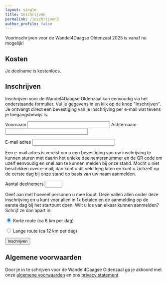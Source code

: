 ```yaml
---
layout: single
title: Inschrijven
permalink: /inschrijven3
author_profile: false
---
```


Voorinschrijven voor de Wandel4Daagse Oldenzaal 2025 is vanaf nu mogelijk!

## Kosten

Je deelname is kostenloos.  

## Inschrijven
Inschrijven voor de Wandel4Daagse Oldenzaal kan eenvoudig via het onderstaande formulier. Vul je gegevens in en klik op de knop "Inschrijven". Je ontvangt direct een bevestiging van je inschrijving per e-mail wat tevens je toegangsbewijs is.

<form action="https://api.wandel4daagseoldenzaal.nl/v1/signup" method="POST">

  <input type="hidden" name="promocode" value="MINIMA">

  <label>
    Voornaam
    <input type="text" name="voornaam" maxlength="50" size="30" required>
  </label>

  <label>
    Achternaam
    <input type="text" name="achternaam" maxlength="50" size="30" required>
  </label>

  <label>E-mail adres
  <input type="email" name="email" size="30" maxlength="50"></label>
  <p class="smalltext">Een e-mail adres is vereist om u een bevestiging van uw inschrijving te kunnen sturen met daarin het unieke deelnemersnummer en de QR code om uzelf eenvoudig en snel aan te kunnen melden bij onze stand. Mocht u niet beschikken over e-mail, dan kunt u dit veld leeg laten en kunt u zichzelf op de eerste dag bij onze stand op basis van uw naam aanmelden.</p>

  <label>Aantal deelnemers
  <input type="number" name="aantal_deelnemers" min="1" max="50" size="5" required></label>
  <p class="smalltext">Geef aan met hoeveel personen u mee loopt. Deze vallen allen onder deze inschrijving en u kunt voor allen in 1x betalen en de aanmelding op de eerste dag bij het startpunt doen. Wilt u los van elkaar kunnen aanmelden? Schrijf ze dan apart in.</p>

  <p><input type="radio" id="kort" name="route" checked="checked" value="Short">
  <label for="kort">Korte route (ca 6 km per dag)</label></p>
  <p><input type="radio" id="lang" name="route" value="Long">
  <label for="lang">Lange route (ca 12 km per dag)</label></p>

  <p><button type="submit" class="btn-signup">Inschrijven</button></p>
</form>

## Algemene voorwaarden

Door je in te schrijven voor de Wandel4Daagse Oldenzaal ga je akkoord met onze [algemene voorwaarden](/voorwaarden) en ons [privacy statement](/privacy).  